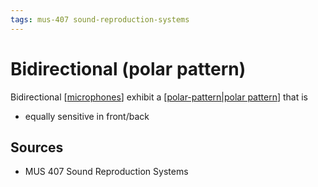 ```yaml
---
tags: mus-407 sound-reproduction-systems
---
```


# Bidirectional (polar pattern)

Bidirectional [[microphones]] exhibit a [[polar-pattern|polar pattern]] that is

- equally sensitive in front/back

## Sources

- MUS 407 Sound Reproduction Systems

[//begin]: # "Autogenerated link references for markdown compatibility"
[microphones]: microphones "Microphones"
[polar-pattern|polar pattern]: polar-pattern "Polar pattern"
[//end]: # "Autogenerated link references"